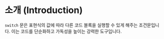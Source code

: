 # 소개 (Introduction)

`switch` 문은 표현식의 값에 따라 다른 코드 블록을 실행할 수 있게 해주는 조건문입니다. 이는 코드를 단순화하고 가독성을 높이는 강력한 도구입니다.

